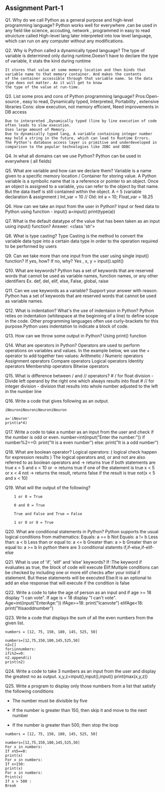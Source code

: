 ## Assignment Part-1
Q1. Why do we call Python as a general purpose and high-level programming language?
	Python works well for everywhere ,can be used in any field like science, accouting, network , programmed in 
	easy to read struicture called High-level lang later interpreted into low level language, which can run on any
	computer without any modifications.

Q2. Why is Python called a dynamically typed language?
	The type of variable is determined only during runtime.Doesn't have to declare the type of variable, it stats the
	kind during runtime
	
	It stores that value at some memory location and then binds that variable name to that memory container. And makes the contents
 	of the container accessible through that variable name. So the data type does not matter. As it will get to know 
	the type of the value at run-time.

Q3. List some pros and cons of Python programming language?
	Pros:Open-source , easy to read, Dynamically typed, Interpreted, Portability , extensive libraries
	Cons: slow execution, not memory efficient, Need improvements in DB access 
	
	Due to interpreted ,Dynamically typed (line by line execution of code often leads to slow execution.
	Uses large amount of Memory.
	Due to dynamically typed lang, A variable containing integer number may hold a string in the future, which can lead to Runtime Errors.
	The Python’s database access layer is primitive and underdeveloped in comparison to the popular technologies like JDBC and ODBC

Q4. In what all domains can we use Python?
	Python can be used in everywhere ( all fields)

Q5. What are variable and how can we declare them?
	Variable is a name given to a specific memory location / Container for storing value.
	A Python variable is a symbolic name that is a reference or pointer to an object. Once an object is assigned to a variable, you can refer to the object by that name. But the data itself is still contained within the object.
		A = 5 (variable declaration & assignment )
		Int_var = 10 // Old: int a = 10;
		Float_var = 18.25


Q6. How can we take an input from the user in Python?
	Input or feed data to Python using function - input()
	a=input()
	print(type(a))

Q7. What is the default datatype of the value that has been taken as an input using input() function?
	Answer: <class 'str'>

Q8. What is type casting?
	Type Casting is the method to convert the variable data type into a certain data type in order to the operation required to be performed by users

Q9. Can we take more than one input from the user using single input() function? If yes, how? If no, why?
	Yes , x, y = input().split()

Q10. What are keywords?
	Python has a set of keywords that are reserved words that cannot be used as variable names, function names, or any other identifiers
	Ex. def, del, elif, else, False, global, raise

Q11. Can we use keywords as a variable? Support your answer with reason.
	Python has a set of keywords that are reserved words that cannot be used as variable names.

Q12. What is indentation? What's the use of indentaion in Python?
	Python relies on indentation (whitespace at the beginning of a line) to define scope in the code. Other programming languages often use curly-brackets for this purpose.Python uses indentation to indicate a block of code.

Q13. How can we throw some output in Python?
	Using print() function

Q14. What are operators in Python?
	Operators are used to perform operations on variables and values.
	In the example below, we use the + operator to add together two values:
	Arithmetic / Numeric operators
	Assignment operators
	Compare operators
	Logical operators
	Identity operators
	Membership operators
	Bitwise operators


Q15. What is difference between / and // operators?
	# / for float division - Divide left operand by the right one which always results into float
	# // for integer division - division that results into whole number adjusted to the left in the number line

Q16. Write a code that gives following as an output.
```
iNeuroniNeuroniNeuroniNeuron
```
	a='iNeuron'
	print(a*4)

Q17. Write a code to take a number as an input from the user and check if the number is odd or even.
	number=int(input("Enter the number:"))
	if number%2==0:
    	print("It is a even number")
	else: print("It is a odd number")

Q18. What are boolean operator?
	Logical operators: ( logical check happen for expression results ) 
	The logical operators and, or and not are also referred to as boolean operators
	and     -> returns true if both statements are true    x < 5 and  x < 10
 	or       ->      returns true if one of the statement is true     x < 5 or x < 4
 	not    -> returns the result, returns false if the result is true   not(x < 5 and x < 10)

Q19. What will the output of the following?
```
	1 or 0 = True

	0 and 0 = True

	True and False and True = False

	1 or 0 or 0 = True
```

Q20. What are conditional statements in Python?
	Python supports the usual logical conditions from mathematics:
	Equals: a == b
	Not Equals: a != b
	Less than: a < b
	Less than or equal to: a <= b
	Greater than: a > b
	Greater than or equal to: a >= b
	In python there are 3 conditional statemts if,if-else,if-elif-else

Q21. What is use of 'if', 'elif' and 'else' keywords?
	If :The keyword if evaluates as true, the block of code will execute 
	Elif:Multiple conditions can be checked by including one or more elif checks after your initial if statement. But these statements will be executed 
	Else:It is an optional to add an else response that will execute if the condition is false

Q22. Write a code to take the age of person as an input and if age >= 18 display "I can vote". If age is < 18 display "I can't vote".
	Age=int(input("EnterAge:"))
	ifAge>=18:
	print("Icanvote")
	elifAge<18:
	print("Itisaoddnumber")
	

Q23. Write a code that displays the sum of all the even numbers from the given list.
```
numbers = [12, 75, 150, 180, 145, 525, 50]
```
	numbers=[12,75,150,180,145,525,50]
	n2=[]
	foriinnumbers:
	ifi%2==0:
	n2.append(i)
	print(n2)


Q24. Write a code to take 3 numbers as an input from the user and display the greatest no as output.
	x,y,z=input(),input(),input()
	print(max(x,y,z))
	
Q25. Write a program to display only those numbers from a list that satisfy the following conditions

- The number must be divisible by five

- If the number is greater than 150, then skip it and move to the next number

- If the number is greater than 500, then stop the loop
```
numbers = [12, 75, 150, 180, 145, 525, 50]
```
	numbers=[12,75,150,180,145,525,50]
	For x in numbers:
	If x%5==0:
	print(x)
	For x in numbers:
	If x>150:
	print(x)
	For x in numbers:
	Print(x)
	If x > 500 :
	Break
